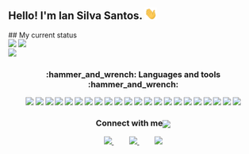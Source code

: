 <h2> Hello! I'm Ian Silva Santos. <img src="https://raw.githubusercontent.com/devSouvik/devSouvik/master/Hi.gif" width="25"></h2>
 ## My current status
<div>
  <img height="180em" src="https://github-readme-stats.vercel.app/api?username=ian15963&show_icons=true&theme=dracula&include_all_commits=true&count_private=true"/>
  <img height="180em" src="https://github-readme-stats.vercel.app/api/top-langs/?username=ian15963&layout=compact&langs_count=16&theme=dracula"/>
</div>
<div>
  <img height="180em" src="https://github-readme-streak-stats.herokuapp.com/?user=ian15963&theme=dracula"/>
</div>

<div align="center">
  <h3 align="center">:hammer_and_wrench: Languages and tools :hammer_and_wrench:</h3>
</div>

<p align="center">
  <img src="https://img.shields.io/badge/Java-ED8B00?style=for-the-badge&logo=java&logoColor=white"/>
  <img src="https://img.shields.io/badge/Spring-6DB33F?style=for-the-badge&logo=spring&logoColor=white"/>
  <img src="https://img.shields.io/badge/Kotlin-0095D5?&style=for-the-badge&logo=kotlin&logoColor=white"/>
  <img src="https://img.shields.io/badge/HTML5-E34F26?style=for-the-badge&logo=html5&logoColor=white"/>
  <img src="https://img.shields.io/badge/CSS3-1572B6?style=for-the-badge&logo=css3&logoColor=white"/>
  <img src="https://img.shields.io/badge/JavaScript-323330?style=for-the-badge&logo=javascript&logoColor=F7DF1E"/>
  <img src="https://img.shields.io/badge/TypeScript-007ACC?style=for-the-badge&logo=typescript&logoColor=white"/>
  <img src="https://img.shields.io/badge/React-20232A?style=for-the-badge&logo=react&logoColor=61DAFB"/>
  <img src="https://img.shields.io/badge/PostgreSQL-316192?style=for-the-badge&logo=postgresql&logoColor=white"/>
  <img src="https://img.shields.io/badge/MySQL-00000F?style=for-the-badge&logo=mysql&logoColor=white"/>
  <img src="https://img.shields.io/badge/Amazon_AWS-232F3E?style=for-the-badge&logo=amazon-aws&logoColor=white"/>
  <img src="https://img.shields.io/badge/GitHub_Actions-2088FF?style=for-the-badge&logo=github-actions&logoColor=white"/>
  <img src="https://img.shields.io/badge/GIT-E44C30?style=for-the-badge&logo=git&logoColor=white"/>
  <img src="https://img.shields.io/badge/REDIS-%23FF4438?style=for-the-badge&logo=redis&logoColor=white"/>
  <img src="https://img.shields.io/badge/RABBITMQ-%23FF6600?style=for-the-badge&logo=RabbitMQ&logoColor=white"/>
  <img src="https://img.shields.io/badge/DOCKER-%232496ED?style=for-the-badge&logo=Docker&logoColor=white">
  <img src="https://img.shields.io/badge/APACHE%20KAFKA-%23231F20?style=for-the-badge&logo=Apache%20Kafka&logoColor=white">
  <img src="https://img.shields.io/badge/MONGO%20DB-%2347A248?style=for-the-badge&logo=MongoDB&logoColor=white">
  <img src="https://img.shields.io/badge/JUnit-%2325A162?style=for-the-badge&logo=JUnit5&logoColor=white">
  <img src="https://img.shields.io/badge/PYTHON-%233776AB?style=for-the-badge&logo=Python&logoColor=yellow">
  <img src="https://img.shields.io/badge/FLASK-%23000000?style=for-the-badge&logo=Flask&logoColor=white">
  <img src="https://img.shields.io/badge/MICROSOFT%20AZURE-%23FFFF?style=for-the-badge&color=%23527FFF">

</p>

<div align="center">
  <h3 align="center">Connect with me<img align="center" src="https://github.com/rajput2107/rajput2107/blob/master/Assets/Handshake.gif" height="33px" /></h3> 
</div>

<p align="center">
    <a href="https://github.com/ian15963">
        <img  src="https://img.shields.io/badge/github-%23100000.svg?&style=for-the-badge&logo=github&logoColor=white&link=mailto:https://github.com/ian15963">
    </a>
    &nbsp;&nbsp;&nbsp;&nbsp;&nbsp;&nbsp;&nbsp;
   <a href="mailto:iansilvasantos2001@gmail.com">
        <img src="https://img.shields.io/badge/gmail-F82020?&style=for-the-badge&logo=gmail&logoColor=white&link=mailto:iansilvasantos2001@gmail.com">
    </a>
    &nbsp;&nbsp;&nbsp;&nbsp;&nbsp;&nbsp;&nbsp;
    <a href="https://www.linkedin.com/in/ian-silva-santos-9a6a01208/">
        <img src="https://img.shields.io/badge/linkedin-%230077B5.svg?&style=for-the-badge&logo=linkedin&logoColor=white&link=mailto:https://www.linkedin.com/in/ian-silva-santos-9a6a01208/">
    </a>
</p>
